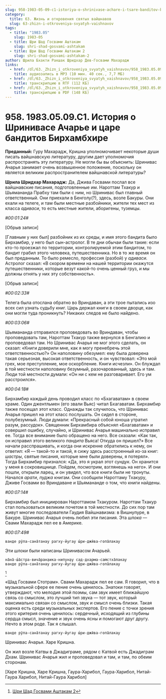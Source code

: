 ```yaml
---
slug: 958-1983-05-09-c1-istoriya-o-shrinivase-achare-i-tsare-banditov-birhambhire
category:
  title: 63. Жизнь и откровения святых вайшнавов
  slug: 63-zhizn-i-otkroveniya-svyatyh-vaishnavov
tags:
  - title: "1983.05"
    slug: 1983-05
  - title: Шри Шад Госвами Аштакам
    slug: shri-shad-gosvami-ashtakam
  - title: Шри Шад Госвами Аштакам 2
    slug: shri-shad-gosvami-ashtakam-2
author: Шрила Бхакти Ракшак Шридхар Дев-Госвами Махарадж
links:
  - href: /dl/63._Zhizn_i_otkroveniya_svyatyh_vaishnavov/958_1983.05.09.C1_SridharMj_Istoriya_o_Shrinivase_Acharye_i_care_banditov_Birhambhire.mp3
    title: аудиозапись в MP3 (10 мин. 40 сек., 7,7 МБ)
  - href: /dl/63._Zhizn_i_otkroveniya_svyatyh_vaishnavov/958_1983.05.09.C1_SridharMj_Istoriya_o_Shrinivase_Acharye_i_care_banditov_Birhambhire.rtf
    title: транскрипцию в RTF (112 КБ)
  - href: /dl/63._Zhizn_i_otkroveniya_svyatyh_vaishnavov/958_1983.05.09.C1_SridharMj_Istoriya_o_Shrinivase_Acharye_i_care_banditov_Birhambhire.pdf
    title: транскрипцию в PDF (148 КБ)
---
```


# 958. 1983.05.09.C1. История о Шринивасе Ачарье и царе бандитов Бирхамбхире

**Преданный:** Гуру Махарадж, Кришна уполномочивает некоторые души писать вайшнавскую литературу, другим дает уполномочия распространять эту литературу. Не могли бы вы объяснить: Шринивас Ачарья занимает очень возвышенное положение, поскольку он является великим распространителем вайшнавской литературы?

**Шрила Шридхар Махарадж:** Да, Джива Госвами послал все вайшнавские писания, подготовленные им. Нароттам Тхакур и Шьямананда Прабху там были с ним, но Шринивас был главный ответственный. Они приехали в Бенголу(?), здесь, возле Бакуры. Они ехали на телеге, и там были местные разбойники, жители тех мест из класса *адиваси*, то есть местные жители, аборигены, туземцы.

*#00:01:24#*

[Обрыв записи]

[Главным у них был] разбойник из их среды, и имя этого бандита было Бирхамбир, у него был сын-астролог. В те дни обычаи были такие: если кто-то проезжал по территории, контролируемой этим бандитом, то бандит грабил этого человека, путешественника. Но в то же время он был преданным. То было ремесло, профессия (разбой) у *адиваси.* Астролог сказал: «В скором времени на нашей территории окажутся путешественники, которые везут какой-то очень ценный груз, и мы должны отнять у них эту собственность».

[Обрыв записи]

*#00:02:33#*

Телега была отослана обратно во Вриндаван, а эти трое пытались изо всех сил узнать судьбу книг. Царь держал книги в своем дворце, как они могли туда проникнуть? Никаких следов не было найдено.

*#00:03:06#*

Шьямананда отправился проповедовать во Вриндаван, чтобы проповедовать там, Нароттам Тхакур также вернулся в Бенгалию и проповедовал там. Но Шринивас Ачарья не мог этого сделать, он сказал: «Книги доверили мне, как я могу пренебречь этой ответственностью?» Он наполовину обезумел: ему была доверена такая серьезная, высокая ответственность, и он чувствовал: «Это мой грех, мое преступление, мое оскорбление. Книги исчезли». Он блуждал в той местности наполовину безумный, разочарованный, здесь и там. Люди той местности думали: «Он ни с кем не разговаривает. Его ум расстроился».

*#00:04:18#*

Бирхамбир каждый день проводил класс по «Бхагаватам» в своем храме. Один джентльмен (его звали Вьяс) читал Бхагаватам. Бирхамбир также посещал этот класс. Однажды так случилось, что Шринивас Ачарья пришел на этот класс послушать. Он сидел в стороне, полубезумный. Люди думали: «Прекрасный собой юноша утратил разум, рассудок». Священник Бирхамбира объяснял «Бхагаватам» и совершил ошибку, случайно, и Шринивас Ачарья машинально исправил ее. Тогда все внимание было обращено на него. Все сказали: «Как так, он исправил этого великого *пандита* Вьяса! Откуда он пришел?» Все начали расспрашивать, и когда они искренне обратились к нему, он ответил: «Я — такой-то и такой, я сижу здесь расстроенный из-за книг: *шастры*, святые писания, которые мне были доверены, я потерял». Тогда Бирхамбир признался: «Да, это я украл этот сундук. Он хранится у меня в сокровищнице. Пойдем, посмотрим, взглянешь на него». И они пошли, открыли ларец, и он увидел, что все книги были не тронуты. Начался *арати*, *пуджа* книгам. Они сообщили Нароттаму Тхакуру, Дживе Госвами во Вриндаване и Шьямананде о том, что книги найдены.

*#00:07:14#*

Бирхамбир был инициирован Нароттамом Тхакуром. Нароттам Тхакур стал пользоваться великим почетом в той местности. До сих пор там живут многие последователи Гаудия Вайшнавизма: в Вишнупуре, в Бакуре. Шринивас Ачарья очень любил эти писания. Эта *шлока* — Свами Махарадж пел ее в Америке.

*#00:07:49#*

    ванде рӯпа-сана̄танау рагху-йугау ш́ри-джӣва-гопа̄лакау

Эти *шлоки* были написаны Шринивасом Ачарьей.

    на̄на̄-ш́а̄стра-вича̄ран̣аика-нипун̣ау сад-дхарма-сам̇стха̄пакау
    ванде рӯпа-сана̄танау рагху-йугау ш́ри-джӣва-гопа̄лакау
[^_ftn1]

«Шад Госвами Стотрам». Свами Махарадж пел ее сам. Я говорил, что в музыкальной сфере ее пение очень ценилось. Знатоки говорят, утверждают, что мелодия этой поэмы, сам звук имеет ближайшую связь со смыслом, это лучший тип звука — тот звук, который максимально связан со смыслом, звук и смысл очень близки. Такая оценка есть среди музыкальных экспертов. Его пение с точки зрения этого критерия очень ценилось: сердечный, исходящий из глубины сердца смысл, значение и звук очень ясны и помогают друг другу. Нечто в этом роде. Так я слышал.

    ванде рӯпа-сана̄танау рагху-йугау ш́ри-джӣва-гопа̄лакау

Шринивас Ачарья. Харе Кришна.

Он жил возле Катвы в Джадиграме, рядом с Катвой есть Джадиграм Дхам. Шринивас Ачарья жил и проповедовал и там, и там, по обеим сторонам.

[Харе Кришна, Харе Кришна, Гаура-Харибол, Гаура-Харибол, Нитай-Гаура Харибол, Нитай-Гаура Харибол]



[^_ftn1]: [Шри Шад Госвами Аштакам 2](../notes/shri-shad-gosvami-ashtakam/shri-shad-gosvami-ashtakam-2.md)
